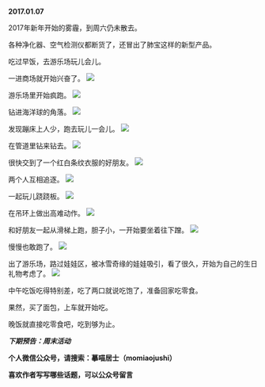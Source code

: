 
          
**2017.01.07**

2017年新年开始的雾霾，到周六仍未散去。

各种净化器、空气检测仪都断货了，还冒出了肺宝这样的新型产品。

吃过早饭，去游乐场玩儿会儿。

一进商场就开始兴奋了。
![](http://imglf2.nosdn.127.net/img/a1IvVG1MaFVUcmZXLzhHR0FnWXNaUXZMRGtQdlF5c0tyOHFqVjhHaGVtYz0.jpg)


游乐场里开始疯跑。
![](http://imglf.nosdn.127.net/img/cFh0S21WdENYVStKVFl0UGN4RGJ6MEZwRS9CZHRqYTl1NXdaOHhwa0Y4MD0.jpg)


钻进海洋球的角落。
![](http://imglf2.nosdn.127.net/img/NGhvdnpqWWZTU3NtRFdPQXFkUDBNTFdFbSt0REd1UGJWWDcxMkN1aVIyQT0.jpg)


发现蹦床上人少，跑去玩儿一会儿。
![](http://imglf.nosdn.127.net/img/ZVZ4eGdkMGtEbHFOdzJUTkFwdzR3eHQzN3loN2g4Y0U4YndtVFNxODFoOD0.jpg)


在管道里钻来钻去。
![](http://imglf0.nosdn.127.net/img/K1FVL1JrQlpsdHMwcnFkaTI1c3NpYmxoSndLN1pPdmdRWmYzcW5vQktHUT0.jpg)


很快交到了一个红白条纹衣服的好朋友。
![](http://imglf2.nosdn.127.net/img/c3N0YVZCVVBEVGdPd0VzNkg2b2R3OTFQSUtEb0xvelZ3cmJyNXBNNDRNVT0.jpg)


两个人互相追逐。
![](http://imglf.nosdn.127.net/img/NUpraWEzL3NxS3JLRldDTkJUWkNYQUZGWGNrSklEbjN3UnMvZ0hodEtPcz0.jpg)


一起玩儿跷跷板。
![](http://imglf.nosdn.127.net/img/NlN3VlpTWHE0VHU3V09ScjE0OHp3NlZRNC92ZVg3ZVgrbUhIZFlGMjJYQT0.jpg)


在吊环上做出高难动作。
![](http://imglf0.nosdn.127.net/img/VnI1STkzOTUyVFNmTmJOZjRObnBsczRLSklCS2owMmlxZTcrQlF5bEVEQT0.jpg)


和好朋友一起从滑梯上跑，胆子小，一开始要坐着往下蹭。
![](http://imglf.nosdn.127.net/img/RTRIdlN3U2pTN2NVSDJNd1liamVRaXAxWkVkVnk4RUx4MFRzVTk3OUlKUT0.jpg)


慢慢也敢跑了。
![](http://imglf0.nosdn.127.net/img/RE84Y3gwR0M2TXYzWnBrN3NOWG1RV0hjTHlqYlZ0NENoMHpMYTdrL2IzRT0.jpg)


出了游乐场，路过娃娃区，被冰雪奇缘的娃娃吸引，看了很久，开始为自己的生日礼物考虑了。
![](http://imglf2.nosdn.127.net/img/QUlyU1BQNXlJWXpsR25Hc0tXWmlOQXFzR2FMZnF0TFRBNjNvVTlUZEZKTT0.jpg)


中午吃饭吃得特别差，吃了两口就说吃饱了，准备回家吃零食。

果然，买了面包，上车就开始吃。

晚饭就直接吃零食吧，吃到够为止。


***下期预告：周末活动***


**个人微信公众号，请搜索：摹喵居士（momiaojushi）**

**喜欢作者写写哪些话题，可以公众号留言**

        